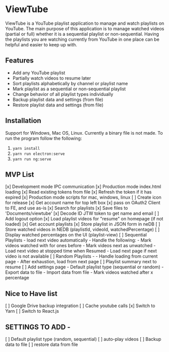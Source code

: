 # ViewTube
ViewTube is a YouTube playlist application to manage and watch playlists on YouTube. The main purpose of this application is to manage watched videos (partial or full) whether it is a sequential playlist or non-sequential. Having the playlists you are watching currently from YouTube in one place can be helpful and easier to keep up with.

## Features
+ Add any YouTube playlist
+ Partially watch videos to resume later
+ Sort playlists alphabetically by channel or playlist name
+ Mark playlist as a sequential or non-sequential playlist
+ Change behavior of all playlist types individually
+ Backup playlist data and settings (from file)
+ Restore playlist data and settings (from file)

## Installation
Support for Windows, Mac OS, Linux. Currently a binary file is not made.
To run the program follow the following:
1. `yarn install`
1. `yarn run electron:serve`
1. `yarn run ng:serve`

## MVP List
[x] Development mode IPC communication
[x] Production mode index.html loading
[x] Read existing tokens from file
[x] Refresh the token if it has expired
[x] Production mode scripts for mac, windows, linux
[ ] Create icon for release
[x] Get account name for top left box
[x] pass on OAuth2 Client to FE, and use as-is
[x] Search for playlists
[x] Save files to 'Documents/viewtube'
[x] Decode ID JTW token to get name and email
[ ] Add logout option
[x] Load playlist videos for "resume" on homepage (if not loaded)
[x] Get account playlists
[x] Store playlist in JSON form in neDB
[ ] Store watched videos in NEDB (playlistId, videoId, watchedPercentage)
[ ] Display watched percentages on the UI (playlist-view)
[ ] Sequential Playlists - load next video automatically
		- Handle the following: 
		- Mark videos watched with for ones before
		- Mark videos next as unwatched
		- Load next video at stopped time when Resumed
		- Load next page if next video is not available
[ ] Random Playlists - 
		- Handle loading from current page
		- After exhaustion, load from next page
[ ] Playlist summary next to resume
[ ] Add settings page
		- Default playlist type (sequential or random)
		- Export data to file
		- Import data from file
		- Mark videos watched after x percentage


## Nice to Have list
[ ] Google Drive backup integration
[ ] Cache youtube calls
[x] Switch to Yarn
[ ] Switch to React.js

## SETTINGS TO ADD - 
[ ] Default playlist type (random, sequential)
[ ] auto-play videos
[ ] Backup data to file
[ ] restore data from file